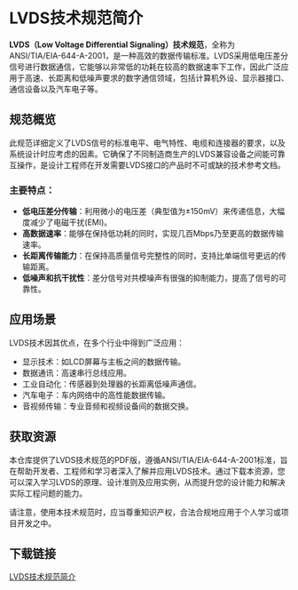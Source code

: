 # LVDS技术规范简介

**LVDS（Low Voltage Differential Signaling）技术规范**，全称为 ANSI/TIA/EIA-644-A-2001，是一种高效的数据传输标准。LVDS采用低电压差分信号进行数据通信，它能够以非常低的功耗在较高的数据速率下工作，因此广泛应用于高速、长距离和低噪声要求的数字通信领域，包括计算机外设、显示器接口、通信设备以及汽车电子等。

## 规范概览

此规范详细定义了LVDS信号的标准电平、电气特性、电缆和连接器的要求，以及系统设计时应考虑的因素。它确保了不同制造商生产的LVDS兼容设备之间能可靠互操作，是设计工程师在开发需要LVDS接口的产品时不可或缺的技术参考文档。

### 主要特点：
- **低电压差分传输**：利用微小的电压差（典型值为±150mV）来传递信息，大幅度减少了电磁干扰(EMI)。
- **高数据速率**：能够在保持低功耗的同时，实现几百Mbps乃至更高的数据传输速率。
- **长距离传输能力**：在保持高质量信号完整性的同时，支持比单端信号更远的传输距离。
- **低噪声和抗干扰性**：差分信号对共模噪声有很强的抑制能力，提高了信号的可靠性。

## 应用场景
LVDS技术因其优点，在多个行业中得到广泛应用：
- 显示技术：如LCD屏幕与主板之间的数据传输。
- 数据通讯：高速串行总线应用。
- 工业自动化：传感器到处理器的长距离低噪声通信。
- 汽车电子：车内网络中的高性能数据传输。
- 音视频传输：专业音频和视频设备间的数据交换。

## 获取资源
本仓库提供了LVDS技术规范的PDF版，遵循ANSI/TIA/EIA-644-A-2001标准，旨在帮助开发者、工程师和学习者深入了解并应用LVDS技术。通过下载本资源，您可以深入学习LVDS的原理、设计准则及应用实例，从而提升您的设计能力和解决实际工程问题的能力。

请注意，使用本技术规范时，应当尊重知识产权，合法合规地应用于个人学习或项目开发之中。

## 下载链接

[LVDS技术规范简介](https://pan.quark.cn/s/984625220bfc)